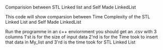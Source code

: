 Comparision between STL Linked list and Self Made LinkedList

This code will show comparsion between Time Complexity of the STL Linked List and Self Made LinkedList

Run the programme in an c++ enviornment you should get an .csv with 3 columns 1'st is for the size of input data 2'nd is for the Time took to insert that data in My_list and 3'rd is the time took for STL Linked List